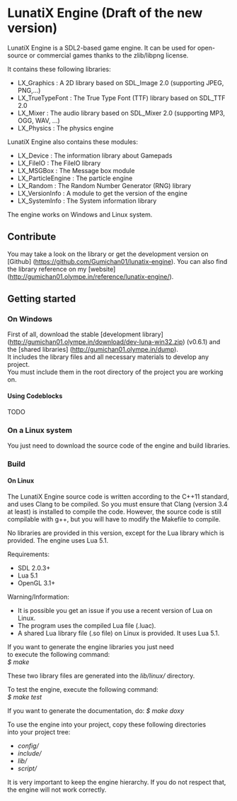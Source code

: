 # LunatiX Engine (Draft of the new version) #


LunatiX Engine is a SDL2-based game engine. It can be used for open-source or 
commercial games thanks to the zlib/libpng license.

It contains these following libraries:
- LX\_Graphics : A 2D library based on SDL_Image 2.0 (supporting JPEG, PNG,...)
- LX\_TrueTypeFont : The True Type Font (TTF) library based on SDL_TTF 2.0
- LX\_Mixer : The audio library based on SDL_Mixer 2.0 (supporting MP3, OGG, WAV, ...)
- LX\_Physics : The physics engine

LunatiX Engine also contains these modules:
- LX\_Device : The information library about Gamepads
- LX\_FileIO : The FileIO library
- LX\_MSGBox : The Message box module
- LX\_ParticleEngine : The particle engine
- LX\_Random : The Random Number Generator (RNG) library
- LX_VersionInfo : A module to get the version of the engine
- LX\_SystemInfo : The System information library


The engine works on Windows and Linux system.


## Contribute ##
 
You may take a look on the library or get the development version
on [Github] (https://github.com/Gumichan01/lunatix-engine). You can also find 
the library reference on my [website] (http://gumichan01.olympe.in/reference/lunatix-engine/).


## Getting started ##

### On Windows ###

First of all, download the stable [development library] (http://gumichan01.olympe.in/download/dev-luna-win32.zip) (v0.6.1) 
and the [shared libraries] (http://gumichan01.olympe.in/dump).  
It includes the library files and all necessary materials to develop any project.  
You must include them in the root directory of the project you are working on.


#### Using Codeblocks ####

TODO


### On a Linux system ###

You just need to download the source code of the engine and build libraries.


### Build ###

#### On Linux ####

The LunatiX Engine source code is written according to the C++11 standard, and 
uses Clang to be compiled.
So you must ensure that Clang (version 3.4 at least) is installed to compile the code.
However, the source code is still compilable with g++, but you will have to 
modify the Makefile to compile.

No libraries are provided in this version, except for the Lua library which is 
provided.
The engine uses Lua 5.1.

Requirements:
 - SDL 2.0.3+
 - Lua 5.1
 - OpenGL 3.1+

Warning/Information:
 - It is possible you get an issue if you use a recent version of Lua on Linux.
 - The program uses the compiled Lua file (.luac).
 - A shared Lua library file (.so file) on Linux is provided. It uses Lua 5.1.


If you want to generate the engine libraries you just need  
to execute the following command:  
 *$ make*

These two library files are generated into the *lib/linux/* directory.

To test the engine, execute the following command:  
 *$ make test*


If you want to generate the documentation, do:
 *$ make doxy*


To use the engine into your project, copy these following directories  
into your project tree:
 - *config/*
 - *include/*
 - *lib/*
 - *script/*

It is very important to keep the engine hierarchy. If you do not respect that,  
the engine will not work correctly.




